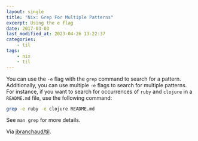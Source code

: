 ```yaml
---
layout: single
title: "Nix: Grep For Multiple Patterns"
excerpt: Using the e flag
date: 2017-03-03
last_modified_at: 2023-04-26 13:22:37
categories:
    - til
tags:
    - nix
    - til
---
```


You can use the `-e` flag with the `grep` command to search for a pattern.
Additionally, you can use multiple `-e` flags to search for multiple
patterns. For instance, if you want to search for occurrences of `ruby` and
`clojure` in a `README.md` file, use the following command:

```bash
grep -e ruby -e clojure README.md
```

See `man grep` for more details.

Via [jbranchaud/til](https://github.com/jbranchaud/til).
